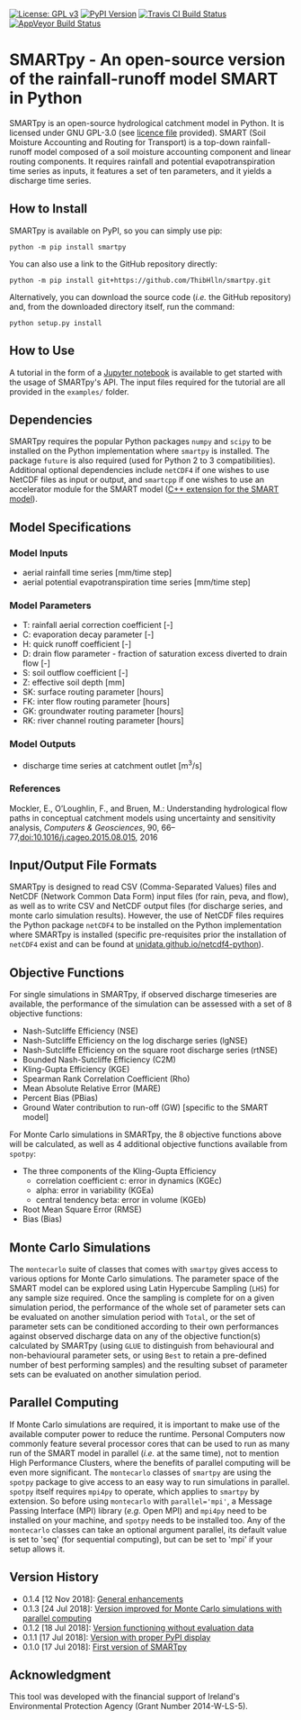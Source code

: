 [![License: GPL v3](https://img.shields.io/badge/License-GPL%20v3-blue.svg)](https://www.gnu.org/licenses/gpl-3.0)
[![PyPI Version](https://badge.fury.io/py/smartpy.svg)](https://pypi.python.org/pypi/smartpy)
[![Travis CI Build Status](https://www.travis-ci.org/ThibHlln/smartpy.svg?branch=master)](https://www.travis-ci.org/ThibHlln/smartpy)
[![AppVeyor Build Status](https://ci.appveyor.com/api/projects/status/github/ThibHlln/smartpy?branch=master&svg=true)](https://ci.appveyor.com/project/ThibHlln/smartpy)


# SMARTpy - An open-source version of the rainfall-runoff model SMART in Python

SMARTpy is an open-source hydrological catchment model in Python. It is licensed under GNU GPL-3.0 (see [licence file](LICENCE.md) provided). SMART (Soil Moisture Accounting and Routing for Transport) is a top-down rainfall-runoff model composed of a soil moisture accounting component and linear routing components. It requires rainfall and potential evapotranspiration time series as inputs, it features a set of ten parameters, and it yields a discharge time series.

## How to Install

SMARTpy is available on PyPI, so you can simply use pip:

    python -m pip install smartpy

You can also use a link to the GitHub repository directly:

	python -m pip install git+https://github.com/ThibHlln/smartpy.git

Alternatively, you can download the source code (*i.e.* the GitHub repository) and, from the downloaded directory itself, run the command:

    python setup.py install

## How to Use

A tutorial in the form of a [Jupyter notebook](examples/api_usage_example.ipynb) is available to get started with the usage of SMARTpy's API. The input files required for the tutorial are all provided in the `examples/` folder.

## Dependencies

SMARTpy requires the popular Python packages `numpy` and `scipy` to be installed on the Python implementation where `smartpy` is installed. The package `future` is also required (used for Python 2 to 3 compatibilities). Additional optional dependencies include `netCDF4` if one wishes to use NetCDF files as input or output, and `smartcpp` if one wishes to use an accelerator module for the SMART model ([C++ extension for the SMART model](https://github.com/ThibHlln/smartcpp)).

## Model Specifications

### Model Inputs

* aerial rainfall time series [mm/time step]
* aerial potential evapotranspiration time series [mm/time step]

### Model Parameters

* T: rainfall aerial correction coefficient [-]
* C: evaporation decay parameter [-]
* H: quick runoff coefficient [-]
* D: drain flow parameter - fraction of saturation excess diverted to drain flow [-]
* S: soil outflow coefficient [-]
* Z: effective soil depth [mm]
* SK: surface routing parameter [hours]
* FK: inter flow routing parameter [hours]
* GK: groundwater routing parameter [hours]
* RK: river channel routing parameter [hours]

### Model Outputs

* discharge time series at catchment outlet [m<sup>3</sup>/s]

### References

Mockler, E., O’Loughlin, F., and Bruen, M.: Understanding hydrological flow paths in conceptual catchment models using uncertainty and sensitivity analysis, *Computers & Geosciences*, 90, 66–77,[doi:10.1016/j.cageo.2015.08.015](https://dx.doi.org/10.1016/j.cageo.2015.08.015), 2016

## Input/Output File Formats

SMARTpy is designed to read CSV (Comma-Separated Values) files and NetCDF (Network Common Data Form) input files (for rain, peva, and flow), as well as to write CSV and NetCDF output files (for discharge series, and monte carlo simulation results). However, the use of NetCDF files requires the Python package `netCDF4` to be installed on the Python implementation where SMARTpy is installed (specific pre-requisites prior the installation of `netCDF4` exist and can be found at [unidata.github.io/netcdf4-python](http://unidata.github.io/netcdf4-python/)).

## Objective Functions

For single simulations in SMARTpy, if observed discharge timeseries are available, the performance of the simulation can be assessed with a set of 8 objective functions:
* Nash-Sutcliffe Efficiency (NSE)
* Nash-Sutcliffe Efficiency on the log discharge series (lgNSE)
* Nash-Sutcliffe Efficiency on the square root discharge series (rtNSE)
* Bounded Nash-Sutcliffe Efficiency (C2M)
* Kling-Gupta Efficiency (KGE)
* Spearman Rank Correlation Coefficient (Rho)
* Mean Absolute Relative Error (MARE)
* Percent Bias (PBias)
* Ground Water contribution to run-off (GW) [specific to the SMART model]

For Monte Carlo simulations in SMARTpy, the 8 objective functions above will be calculated, as well as 4 additional objective functions available from `spotpy`:
* The three components of the Kling-Gupta Efficiency 
	* correlation coefficient c: error in dynamics (KGEc)
	* alpha: error in variability (KGEa)
	* central tendency beta: error in volume (KGEb)
* Root Mean Square Error (RMSE)
* Bias (Bias)

## Monte Carlo Simulations

The `montecarlo` suite of classes that comes with `smartpy` gives access to various options for Monte Carlo simulations. The parameter space of the SMART model can be explored using Latin Hypercube Sampling (`LHS`) for any sample size required. Once the sampling is complete for on a given simulation period, the performance of the whole set of parameter sets can be evaluated on another simulation period with `Total`, or the set of parameter sets can be conditioned according to their own performances against observed discharge data on any of the objective function(s) calculated by SMARTpy (using `GLUE` to distinguish from behavioural and non-behavioural parameter sets, or using `Best` to retain a pre-defined number of best performing samples) and the resulting subset of parameter sets can be evaluated on another simulation period.

## Parallel Computing

If Monte Carlo simulations are required, it is important to make use of the available computer power to reduce the runtime. Personal Computers now commonly feature several processor cores that can be used to run as many run of the SMART model in parallel (*i.e.* at the same time), not to mention High Performance Clusters, where the benefits of parallel computing will be even more significant. The `montecarlo` classes of `smartpy` are using the `spotpy` package to give access to an easy way to run simulations in parallel. `spotpy` itself requires `mpi4py` to operate, which applies to `smartpy` by extension. So before using `montecarlo` with `parallel='mpi'`, a Message Passing Interface (MPI) library (*e.g.* Open MPI) and `mpi4py` need to be installed on your machine, and `spotpy` needs to be installed too. Any of the `montecarlo` classes can take an optional argument parallel, its default value is set to 'seq' (for sequential computing), but can be set to 'mpi' if your setup allows it.

## Version History

* 0.1.4 [12 Nov 2018]: [General enhancements](https://github.com/ThibHlln/smartpy/releases/tag/v0.1.4)
* 0.1.3 [24 Jul 2018]: [Version improved for Monte Carlo simulations with parallel computing](https://github.com/ThibHlln/smartpy/releases/tag/v0.1.3)
* 0.1.2 [18 Jul 2018]: [Version functioning without evaluation data](https://github.com/ThibHlln/smartpy/releases/tag/v0.1.2)
* 0.1.1 [17 Jul 2018]: [Version with proper PyPI display](https://github.com/ThibHlln/smartpy/releases/tag/v0.1.1)
* 0.1.0 [17 Jul 2018]: [First version of SMARTpy](https://github.com/ThibHlln/smartpy/releases/tag/v0.1.0)

## Acknowledgment

This tool was developed with the financial support of Ireland's Environmental Protection Agency (Grant Number 2014-W-LS-5).